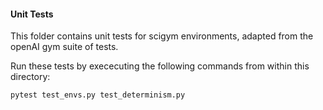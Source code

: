 #### Unit Tests

This folder contains unit tests for scigym environments, adapted from the openAI gym suite of tests.

Run these tests by exececuting the following commands from within this directory:

```python
pytest test_envs.py test_determinism.py
```

